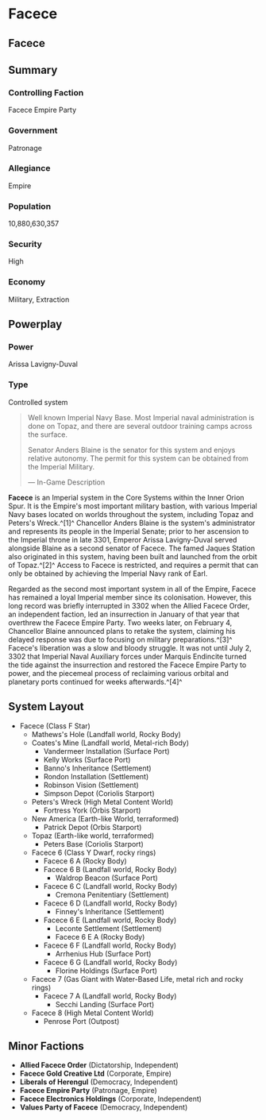 # Facece
## Facece

		

## Summary

### Controlling Faction

Facece Empire Party

### Government

Patronage

### Allegiance

Empire

### Population

10,880,630,357

### Security

High

### Economy

Military, Extraction

## Powerplay

### Power

Arissa Lavigny-Duval

### Type

Controlled system

> 
> 
> Well known Imperial Navy Base. Most Imperial naval administration is done on Topaz, and there are several outdoor training camps across the surface.
> 
> Senator Anders Blaine is the senator for this system and enjoys relative autonomy. The permit for this system can be obtained from the Imperial Military.
> 
> 
> — In-Game Description
> 

**Facece** is an Imperial system in the Core Systems within the Inner Orion Spur. It is the Empire's most important military bastion, with various Imperial Navy bases located on worlds throughout the system, including Topaz and Peters's Wreck.^[1]^ Chancellor Anders Blaine is the system's administrator and represents its people in the Imperial Senate; prior to her ascension to the Imperial throne in late 3301, Emperor Arissa Lavigny-Duval served alongside Blaine as a second senator of Facece. The famed Jaques Station also originated in this system, having been built and launched from the orbit of Topaz.^[2]^ Access to Facece is restricted, and requires a permit that can only be obtained by achieving the Imperial Navy rank of Earl.

Regarded as the second most important system in all of the Empire, Facece has remained a loyal Imperial member since its colonisation. However, this long record was briefly interrupted in 3302 when the Allied Facece Order, an independent faction, led an insurrection in January of that year that overthrew the Facece Empire Party. Two weeks later, on February 4, Chancellor Blaine announced plans to retake the system, claiming his delayed response was due to focusing on military preparations.^[3]^ Facece's liberation was a slow and bloody struggle. It was not until July 2, 3302 that Imperial Naval Auxiliary forces under Marquis Endincite turned the tide against the insurrection and restored the Facece Empire Party to power, and the piecemeal process of reclaiming various orbital and planetary ports continued for weeks afterwards.^[4]^

## System Layout

- Facece (Class F Star)
    - Mathews's Hole (Landfall world, Rocky Body)
    - Coates's Mine (Landfall world, Metal-rich Body)
        - Vandermeer Installation (Surface Port)
        - Kelly Works (Surface Port)
        - Banno's Inheritance (Settlement)
        - Rondon Installation (Settlement)
        - Robinson Vision (Settlement)
        - Simpson Depot (Coriolis Starport)
    - Peters's Wreck (High Metal Content World)
        - Fortress York (Orbis Starport)
    - New America (Earth-like World, terraformed)
        - Patrick Depot (Orbis Starport)
    - Topaz (Earth-like world, terraformed)
        - Peters Base (Coriolis Starport)
    - Facece 6 (Class Y Dwarf, rocky rings)
        - Facece 6 A (Rocky Body)
        - Facece 6 B (Landfall world, Rocky Body)
            - Waldrop Beacon (Surface Port)
        - Facece 6 C (Landfall world, Rocky Body)
            - Cremona Penitentiary (Settlement)
        - Facece 6 D (Landfall world, Rocky Body)
            - Finney's Inheritance (Settlement)
        - Facece 6 E (Landfall world, Rocky Body)
            - Leconte Settlement (Settlement)
            - Facece 6 E A (Rocky Body)
        - Facece 6 F (Landfall world, Rocky Body)
            - Arrhenius Hub (Surface Port)
        - Facece 6 G (Landfall world, Rocky Body)
            - Florine Holdings (Surface Port)
    - Facece 7 (Gas Giant with Water-Based Life, metal rich and rocky rings)
        - Facece 7 A (Landfall world, Rocky Body)
            - Secchi Landing (Surface Port)
    - Facece 8 (High Metal Content World)
        - Penrose Port (Outpost)

## Minor Factions

- **Allied Facece Order** (Dictatorship, Independent)
- **Facece Gold Creative Ltd** (Corporate, Empire)
- **Liberals of Herengul** (Democracy, Independent)
- **Facece Empire Party** (Patronage, Empire)
- **Facece Electronics Holdings** (Corporate, Independent)
- **Values Party of Facece** (Democracy, Independent)